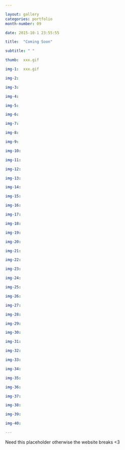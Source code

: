 ```yaml
---

layout: gallery
categories: portfolio
month-number: 09

date: 2015-10-1 23:55:55

title:  "Coming Soon"

subtitle: " "

thumb:	xxx.gif

img-1:	xxx.gif

img-2:	

img-3:	

img-4:	

img-5:	

img-6:	

img-7:	

img-8:	

img-9:	

img-10:	

img-11:	

img-12:	

img-13:	

img-14:	

img-15:	

img-16:	

img-17:	

img-18:	

img-19:	

img-20:	

img-21:	

img-22:	

img-23:	

img-24:	

img-25:	

img-26:	

img-27:	

img-28:	

img-29:	

img-30:	

img-31:	

img-32:	

img-33:	

img-34:	

img-35:	

img-36:	

img-37:	

img-38:	

img-39:	

img-40:	

---
```


Need this placeholder otherwise the website breaks <3
